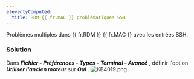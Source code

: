 ```yaml
---
eleventyComputed:
  title: RDM {{ fr.MAC }} problématiques SSH
---
```

Problèmes multiples dans {{ fr.RDM }} {{ fr.MAC }} avec les entrées SSH. 
### Solution 
Dans ***Fichier - Préférences - Types - Terminal - Avancé*** , définir l&apos;option ***Utiliser l&apos;ancien moteur*** sur ***Oui*** . 
![KB4019.png](/img/fr/kb/KB4019.png) 

